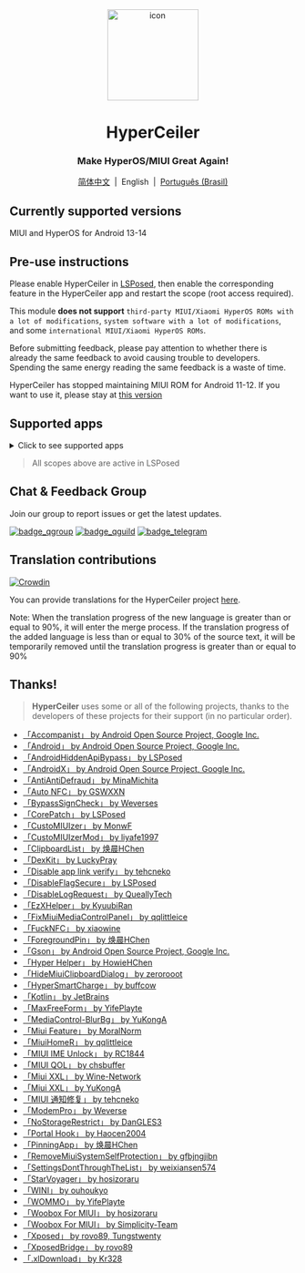 <div align="center">

<img src="/imgs/icon.png" width="160" height="160" style="display: block; margin: 0 auto;" alt="icon">

# HyperCeiler

### Make HyperOS/MIUI Great Again!

[简体中文](/README.md)&nbsp;&nbsp;|&nbsp;&nbsp;English&nbsp;&nbsp;|&nbsp;&nbsp;[Português (Brasil)](/README_pt-BR.md)

</div>

## Currently supported versions

MIUI and HyperOS for Android 13-14

## Pre-use instructions

Please enable HyperCeiler in [LSPosed](https://github.com/LSPosed/LSPosed/releases), then enable the corresponding feature in the HyperCeiler app and restart the scope (root access required).

This module <b>does not support</b> `third-party MIUI/Xiaomi HyperOS ROMs with a lot of modifications`, `system software with a lot of modifications`, and some `international MIUI/Xiaomi HyperOS ROMs`.

Before submitting feedback, please pay attention to whether there is already the same feedback to avoid causing trouble to developers. Spending the same energy reading the same feedback is a waste of time.

HyperCeiler has stopped maintaining MIUI ROM for Android 11-12. If you want to use it, please stay at [this version](https://github.com/ReChronoRain/Cemiuiler/releases/tag/1.3.130)

## Supported apps

<details>
    <summary>Click to see supported apps</summary>

| App name                   | Package name                       |
|:---------------------------|:-----------------------------------|
| System Framework           | system                             |
| System UI                  | com.android.systemui               |
| System launcher            | com.miui.home                      |
| Updater                    | com.android.updater                |
| Joyose                     | com.xiaomi.joyose                  |
| Mi Settings                | com.xiaomi.misettings              |
| Security                   | com.miui.securitycenter            |
| Notes                      | com.miui.notes                     |
| Mi Wallpaper               | com.miui.miwallpaper               |
| Taplus                     | com.miui.contentextension          |
| Bullet screen notification | com.xiaomi.barrage                 |
| Phone                      | com.android.incallui               |
| Phone Service              | com.android.phone                  |
| Battery and performance    | com.miui.powerkeeper               |
| Messaging                  | com.android.mms                    |
| Screenshot                 | com.miui.screenshot                |
| Calendar                   | com.android.calendar               |
| Browser                    | com.android.browser                |
| Rueban (MTB)               | com.xiaomi.mtb                     |
| Screen Recorder            | com.miui.screenrecorder            |
| Permissions                | com.lbe.security.miui              |
| Settings                   | com.android.settings               |
| Sogou Keyboard for MIUI    | com.sohu.inputmethod.sogou.xiaomi  |
| Weather                    | com.miui.weather2                  |
| Cast                       | com.milink.service                 |
| External Storage           | com.android.externalstorage        |
| Always-on display          | com.miui.aod                       |
| File Manager               | com.android.fileexplorer           |
| System service plugin      | com.miui.securityadd               |
| Downloads                  | com.android.providers.downloads.ui |
| Downloads                  | com.android.providers.downloads    |
| Gallery                    | com.miui.gallery                   |
| Mi Canvas                  | com.miui.creation                  |
| Mi Share                   | com.miui.mishare.connectivity      |
| Gallery Editor             | com.miui.mediaeditor               |
| Xiaomi Cloud               | com.miui.cloudservice              |
| Smart Cards                | com.miui.tsmclient                 |
| iFlytek IME for MIUI       | com.iflytek.inputmethod.miui       |
| Package installer          | com.miui.packageinstaller          |
| GetApps                    | com.xiaomi.market                  |
| App vault                  | com.miui.personalassistant         |
| Themes                     | com.android.thememanager           |
| HyperOS Security Components| com.miui.guardprovider             |
| Camera                     | com.android.camera                 |
| Mi AI Translate            | com.xiaomi.aiasst.vision           |
| Scanner                    | com.xiaomi.scanner                 |
| Mi AI                      | com.miui.voiceassist               |
| NFC Service                | com.android.nfc                    |
| Earphones                  | com.miui.misound                   |
| Backup                     | com.miui.backup                    |
| Mi Mover                   | com.miui.huanji                    |
| MiTrustService             | com.xiaomi.trustservice            |

</details>

> All scopes above are active in LSPosed

## Chat & Feedback Group

Join our group to report issues or get the latest updates.

[![badge_qgroup]][qgroup_url]
[![badge_qguild]][qguild_url]
[![badge_telegram]][telegram_url]

## Translation contributions

[![Crowdin](https://badges.crowdin.net/cemiuiler/localized.svg)](https://crowdin.com/project/cemiuiler)

You can provide translations for the HyperCeiler project [here](https://crwd.in/cemiuiler).

Note: When the translation progress of the new language is greater than or equal to 90%, it will enter the merge process. If the translation progress of the added language is less than or equal to 30% of the source text, it will be temporarily removed until the translation progress is greater than or equal to 90%

## Thanks!

> <b>HyperCeiler</b> uses some or all of the following projects, thanks to the developers of these projects for their support (in no particular order).

- [「Accompanist」 by Android Open Source Project, Google Inc.](https://google.github.io/accompanist)
- [「Android」 by Android Open Source Project, Google Inc.](https://source.android.google.cn/license)
- [「AndroidHiddenApiBypass」 by LSPosed](https://github.com/LSPosed/AndroidHiddenApiBypass)
- [「AndroidX」 by Android Open Source Project, Google Inc.](https://github.com/androidx/androidx)
- [「AntiAntiDefraud」 by MinaMichita](https://github.com/MinaMichita/AntiAntiDefraud)
- [「Auto NFC」 by GSWXXN](https://github.com/GSWXXN/AutoNFC)
- [「BypassSignCheck」 by Weverses](https://github.com/Weverses/BypassSignCheck)
- [「CorePatch」 by LSPosed](https://github.com/LSPosed/CorePatch)
- [「CustoMIUIzer」 by MonwF](https://github.com/MonwF/customiuizer)
- [「CustoMIUIzerMod」 by liyafe1997](https://github.com/liyafe1997/CustoMIUIzerMod)
- [「ClipboardList」 by 焕晨HChen](https://github.com/HChenX/ClipboardList)
- [「DexKit」 by LuckyPray](https://github.com/LuckyPray/DexKit)
- [「Disable app link verify」 by tehcneko](https://github.com/Xposed-Modules-Repo/io.github.tehcneko.applinkverify)
- [「DisableFlagSecure」 by LSPosed](https://github.com/LSPosed/DisableFlagSecure)
- [「DisableLogRequest」 by QueallyTech](https://github.com/QueallyTech/DisableLogRequest)
- [「EzXHelper」 by KyuubiRan](https://github.com/KyuubiRan/EzXHelper)
- [「FixMiuiMediaControlPanel」 by qqlittleice](https://github.com/qqlittleice/FixMiuiMediaControlPanel)
- [「FuckNFC」 by xiaowine](https://github.com/xiaowine/FuckNFC)
- [「ForegroundPin」 by 焕晨HChen](https://github.com/HChenX/ForegroundPin)
- [「Gson」 by Android Open Source Project, Google Inc.](https://github.com/google/gson)
- [「Hyper Helper」 by HowieHChen](https://github.com/HowieHChen/XiaomiHelper)
- [「HideMiuiClipboardDialog」 by zerorooot](https://github.com/zerorooot/HideMiuiClipboardDialog)
- [「HyperSmartCharge」 by buffcow](https://github.com/buffcow/HyperSmartCharge)
- [「Kotlin」 by JetBrains](https://github.com/JetBrains/kotlin)
- [「MaxFreeForm」 by YifePlayte](https://github.com/YifePlayte/MaxFreeForm)
- [「MediaControl-BlurBg」 by YuKongA](https://github.com/YuKongA/MediaControl-BlurBg)
- [「Miui Feature」 by MoralNorm](https://github.com/moralnorm/miui_feature)
- [「MiuiHomeR」 by qqlittleice](https://github.com/qqlittleice/MiuiHome_R)
- [「MIUI IME Unlock」 by RC1844](https://github.com/RC1844/MIUI_IME_Unlock)
- [「MIUI QOL」 by chsbuffer](https://github.com/chsbuffer/MIUIQOL)
- [「Miui XXL」 by Wine-Network](https://github.com/Wine-Network/Miui_XXL)
- [「Miui XXL」 by YuKongA](https://github.com/YuKongA/Miui_XXL)
- [「MIUI 通知修复」 by tehcneko](https://github.com/Xposed-Modules-Repo/io.github.tehcneko.miuinotificationfix)
- [「ModemPro」 by Weverse](https://github.com/Weverses/ModemPro)
- [「NoStorageRestrict」 by DanGLES3](https://github.com/Xposed-Modules-Repo/com.github.dan.nostoragerestrict)
- [「Portal Hook」 by Haocen2004](https://github.com/Haocen2004/PortalHook)
- [「PinningApp」 by 焕晨HChen](https://github.com/HChenX/PinningApp)
- [「RemoveMiuiSystemSelfProtection」 by gfbjngjibn](https://github.com/gfbjngjibn/RemoveMiuiSystemSelfProtection)
- [「SettingsDontThroughTheList」 by weixiansen574](https://github.com/weixiansen574/settingsdontthroughthelist)
- [「StarVoyager」 by hosizoraru](https://github.com/hosizoraru/StarVoyager)
- [「WINI」 by ouhoukyo](https://github.com/ouhoukyo/WINI)
- [「WOMMO」 by YifePlayte](https://github.com/YifePlayte/WOMMO)
- [「Woobox For MIUI」 by hosizoraru](https://github.com/hosizoraru/WooBoxForMIUI)
- [「Woobox For MIUI」 by Simplicity-Team](https://github.com/Simplicity-Team/WooBoxForMIUI)
- [「Xposed」 by rovo89, Tungstwenty](https://github.com/rovo89/XposedBridge)
- [「XposedBridge」 by rovo89](https://github.com/rovo89/XposedBridge)
- [「.xlDownload」 by Kr328](https://github.com/Kr328/.xlDownload)

[qgroup_url]: https://jq.qq.com/?_wv=1027&k=TedCJq8V

[badge_qgroup]: https://img.shields.io/badge/QQ-group-4DB8FF?style=for-the-badge&logo=tencentqq

[qguild_url]: https://pd.qq.com/s/35ooe0ssj

[badge_qguild]: https://img.shields.io/badge/QQ-Channel-4991D3?style=for-the-badge&logo=tencentqq

[telegram_url]: https://t.me/cemiuiler

[badge_telegram]: https://img.shields.io/badge/dynamic/json?style=for-the-badge&color=2CA5E0&label=Telegram&logo=telegram&query=%24.data.totalSubs&url=https%3A%2F%2Fapi.spencerwoo.com%2Fsubstats%2F%3Fsource%3Dtelegram%26queryKey%3Dcemiuiler
